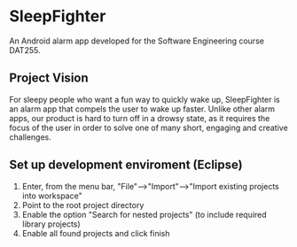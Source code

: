 # SleepFighter

An Android alarm app developed for the Software Engineering course DAT255.

## Project Vision

For sleepy people who want a fun way to quickly wake up, SleepFighter is an alarm app that compels the user to wake up faster. Unlike other alarm apps, our product is hard to turn off in a drowsy state, as it requires the focus of the user in order to solve one of many short, engaging and creative challenges.

## Set up development enviroment (Eclipse)

1. Enter, from the menu bar, "File"-->"Import"-->"Import existing projects into workspace"
2. Point to the root project directory
3. Enable the option "Search for nested projects" (to include required library projects)
4. Enable all found projects and click finish
